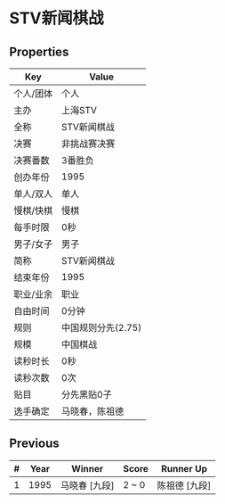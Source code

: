 # STV新闻棋战

## Properties

| Key | Value |
| --- | ----- |
| 个人/团体 | 个人 |
| 主办 | 上海STV |
| 全称 | STV新闻棋战 |
| 决赛 | 非挑战赛决赛 |
| 决赛番数 | 3番胜负 |
| 创办年份 | 1995 |
| 单人/双人 | 单人 |
| 慢棋/快棋 | 慢棋 |
| 每手时限 | 0秒 |
| 男子/女子 | 男子 |
| 简称 | STV新闻棋战 |
| 结束年份 | 1995 |
| 职业/业余 | 职业 |
| 自由时间 | 0分钟 |
| 规则 | 中国规则分先(2.75) |
| 规模 | 中国棋战 |
| 读秒时长 | 0秒 |
| 读秒次数 | 0次 |
| 贴目 | 分先黑贴0子 |
| 选手确定 | 马晓春，陈祖德 |

## Previous

| # | Year | Winner | Score | Runner Up |
| --- | --- | --- | --- | --- |
| 1 | 1995 | 马晓春 [九段] | 2 ~ 0 | 陈祖德 [九段] |

